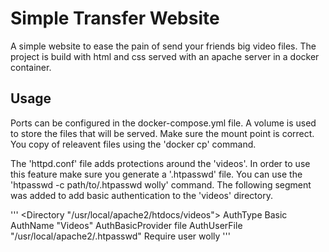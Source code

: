 # Simple Transfer Website

A simple website to ease the pain of send your friends big video files. The project is build with html and css served with an apache server in a docker container.

## Usage
Ports can be configured in the docker-compose.yml file. A volume is used to store the files that will be served. Make sure the mount point is correct. You copy of releavent files using the 'docker cp' command.

The 'httpd.conf' file adds protections around the 'videos'. In order to use this feature make sure you generate a '.htpasswd' file. You can use the 'htpasswd -c path/to/.htpasswd wolly' command.
The following segment was added to add basic authentication to the 'videos' directory.

'''
<Directory "/usr/local/apache2/htdocs/videos">
    AuthType Basic
    AuthName "Videos"
    AuthBasicProvider file
    AuthUserFile "/usr/local/apache2/.htpasswd"
    Require user wolly
</Directory>
'''